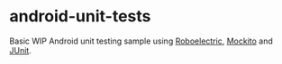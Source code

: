 # android-unit-tests
Basic WIP Android unit testing sample using [Roboelectric](https://github.com/robolectric/robolectric), [Mockito](https://code.google.com/p/mockito/) and [JUnit](http://junit.org/).  
